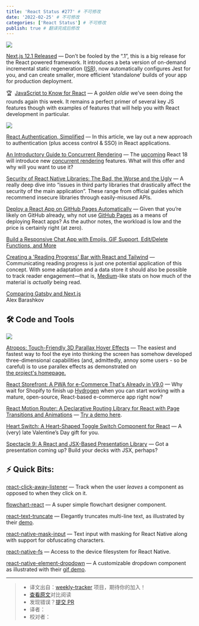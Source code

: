 ```yaml
---
title: 'React Status #277' # 不可修改
date: '2022-02-25' # 不可修改
categories: ['React Status'] # 不可修改
publish: true # 翻译完成后修改
---
```


[![](https://res.cloudinary.com/cpress/image/upload/w_1280,e_sharpen:60/aonlyf2imxgp3yay1q3a.jpg)](https://react.statuscode.com/link/120112/web)

<!--以上是预览信息，图片一张或限制百字左右，前者优先，全文请使用二级及以下标题-->
<!-- more -->

[Next.js 12.1 Released](https://react.statuscode.com/link/120112/web "nextjs.org") — Don’t be fooled by the “.1”, this is a big release for the React powered framework. It introduces a beta version of on-demand incremental static regeneration ([ISR](https://react.statuscode.com/link/120113/web)), now automatically configures Jest for you, and can create smaller, more efficient ‘standalone’ builds of your app for production deployment.

🏆  [JavaScript to Know for React](https://react.statuscode.com/link/120114/web "kentcdodds.com") — A _golden oldie_ we’ve seen doing the rounds again this week. It remains a perfect primer of several key JS features though with examples of features that will help you with React development in particular.

[![](https://copm.s3.amazonaws.com/d75f74f6.png)](https://react.statuscode.com/link/120115/web)

[React Authentication, Simplified](https://react.statuscode.com/link/120115/web "userfront.com") — In this article, we lay out a new approach to authentication (plus access control & SSO) in React applications.

[An Introductory Guide to Concurrent Rendering](https://react.statuscode.com/link/120116/web "www.chakshunyu.com") — The [upcoming](https://react.statuscode.com/link/120117/web) React 18 will introduce new [concurrent rendering](https://react.statuscode.com/link/120118/web) features. What will this offer and why will you want to use it?

[Security of React Native Libraries: The Bad, the Worse and the Ugly](https://react.statuscode.com/link/120119/web "www.cossacklabs.com") — A really deep dive into “issues in third party libraries that drastically affect the security of the main application”. These range from official guides which recommend insecure libraries through easily-misused APIs.

[Deploy a React App on GitHub Pages Automatically](https://react.statuscode.com/link/120124/web "betterprogramming.pub") — Given that you’re likely on GitHub already, why not use [GitHub Pages](https://react.statuscode.com/link/120125/web) as a means of deploying React apps? As the author notes, the workload is low and the price is certainly right (at zero).

[Build a Responsive Chat App with Emojis, GIF Support, Edit/Delete Functions, and More](https://react.statuscode.com/link/120126/web "getstream.io")

[Creating a 'Reading Progress' Bar with React and Tailwind](https://react.statuscode.com/link/120127/web "javascript.plainenglish.io") — Communicating reading progress is just one potential application of this concept. With some adaptation and a data store it should also be possible to track reader engagement—that is, [Medium](https://react.statuscode.com/link/120128/web)\-like stats on how much of the material is _actually_ being read.

[Comparing Gatsby and Next.js](https://react.statuscode.com/link/120129/web)  
Alex Barashkov

## 🛠 Code and Tools

[![](https://res.cloudinary.com/cpress/image/upload/w_1280,e_sharpen:60/yhqtl6ho2stap6lkffdm.jpg)](https://react.statuscode.com/link/120130/web)

[Atropos: Touch-Friendly 3D Parallax Hover Effects](https://react.statuscode.com/link/120130/web "github.com") — The easiest and fastest way to fool the eye into thinking the screen has somehow developed three-dimensional capabilities (and, admittedly, annoy some users - so be careful) is to use parallex effects as demonstrated on [the project's homepage.](https://react.statuscode.com/link/120131/web)

[React Storefront: A PWA for e-Commerce That's Already in V9.0](https://react.statuscode.com/link/120132/web "github.com") — Why wait for Shopify to finish up [Hydrogen](https://react.statuscode.com/link/120133/web) when you can start working with a mature, open-source, React-based e-commerce app right now?

[React Motion Router: A Declarative Routing Library for React with Page Transitions and Animations](https://react.statuscode.com/link/120134/web "github.com") — [Try a demo here](https://react.statuscode.com/link/120135/web).

[Heart Switch: A Heart-Shaped Toggle Switch Component for React](https://react.statuscode.com/link/120136/web "github.com") — A (very) late Valentine’s Day gift for you.

[Spectacle 9: A React and JSX-Based Presentation Library](https://react.statuscode.com/link/120137/web "github.com") — Got a presentation coming up? Build your decks with JSX, perhaps?

## ⚡️ Quick Bits:

[react-click-away-listener](https://react.statuscode.com/link/120138/web) — Track when the user _leaves_ a component as opposed to when they click on it.

[flowchart-react](https://react.statuscode.com/link/120139/web) — A super simple flowchart designer component.

[react-text-truncate](https://react.statuscode.com/link/120140/web) — Elegantly truncates multi-line text, as illustrated by their [demo](https://react.statuscode.com/link/120141/web).

[react-native-mask-input](https://react.statuscode.com/link/120142/web) — Text input with masking for React Native along with support for obfuscating characters.

[react-native-fs](https://react.statuscode.com/link/120143/web) — Access to the device filesystem for React Native.

[react-native-element-dropdown](https://react.statuscode.com/link/120144/web) — A customizable dropdown component as illustrated with their [gif demo](https://react.statuscode.com/link/120145/web).

---
> * 译文出自：[weekly-tracker](https://github.com/FEDarling/weekly-tracker) 项目，期待你的加入！
> * [查看原文](https://react.statuscode.com/issues/277)对比阅读
> * 发现错误？[提交 PR](https://github.com/FEDarling/weekly-tracker/blob/main/weeklys/react_status/277)
> * 译者：
> * 校对者：
